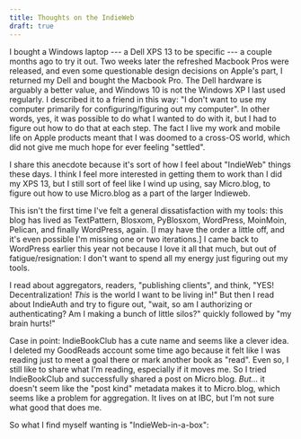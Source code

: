 ```yaml
---
title: Thoughts on the IndieWeb
draft: true
---
```


I bought a Windows laptop --- a Dell XPS 13 to be specific --- a couple months ago to try it out. Two weeks later the refreshed Macbook Pros were released, and even some questionable design decisions on Apple's part, I returned my Dell and bought the Macbook Pro. The Dell hardware is arguably a better value, and Windows 10 is not the Windows XP I last used regularly. I described it to a friend in this way: "I don't want to use my computer primarily for configuring/figuring out my computer". In other words, yes, it was possible to do what I wanted to do with it, but I had to figure out how to do that at each step. The fact I live my work and mobile life on Apple products meant that I was doomed to a cross-OS world, which did not give me much hope for ever feeling "settled".

I share this anecdote because it's sort of how I feel about "IndieWeb" things these days. I think I feel more interested in getting them to work than I did my XPS 13, but I still sort of feel like I wind up using, say Micro.blog, to figure out how to use Micro.blog as a part of the larger Indieweb.

This isn't the first time I've felt a general dissatisfaction with my tools: this blog has lived as TextPattern, Blosxom, PyBlosxom, WordPress, MoinMoin, Pelican, and finally WordPress, again. [I may have the order a little off, and it's even possible I'm missing one or two iterations.] I came back to WordPress earlier this year not because I love it all that much, but out of fatigue/resignation: I don't want to spend all my energy just figuring out my tools.

I read about aggregators, readers, "publishing clients", and think, "YES! Decentralization! _This_ is the world I want to be living in!" But then I read about IndieAuth and try to figure out, "wait, so am I authorizing or authenticating? Am I making a bunch of little silos?" quickly followed by "my brain hurts!"

Case in point: IndieBookClub has a cute name and seems like a clever idea. I deleted my GoodReads account some time ago because it felt like I was reading just to meet a goal there or mark another book as "read". Even so, I still like to share what I'm reading, especially if it moves me. So I tried IndieBookClub and successfully shared a post on Micro.blog. _But&#8230;_ it doesn't seem like the "post kind" metadata makes it to Micro.blog, which seems like a problem for aggregation. It lives on at IBC, but I'm not sure what good that does me.

So what I find myself wanting is "IndieWeb-in-a-box":
